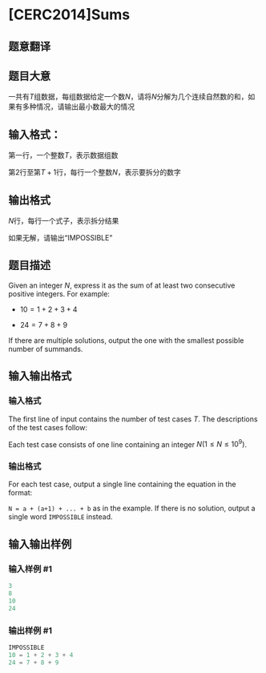 # [CERC2014]Sums

## 题意翻译

## 题目大意

一共有$T$组数据，每组数据给定一个数$N$，请将$N$分解为几个连续自然数的和，如果有多种情况，请输出最小数最大的情况

## 输入格式：

第一行，一个整数$T$，表示数据组数

第2行至第$T+1$行，每行一个整数$N$，表示要拆分的数字

## 输出格式

$N$行，每行一个式子，表示拆分结果

如果无解，请输出“IMPOSSIBLE”

## 题目描述

Given an integer $N$, express it as the sum of at least two consecutive positive integers. For example:

- $10 = 1 + 2 + 3 + 4$

- $24 = 7 + 8 + 9$

If there are multiple solutions, output the one with the smallest possible number of summands.

## 输入输出格式

### 输入格式

The first line of input contains the number of test cases $T$. The descriptions of the test cases follow:

Each test case consists of one line containing an integer $N(1 \le N \le 10^9)$.

### 输出格式

For each test case, output a single line containing the equation in the format:

``N = a + (a+1) + ... + b`` as in the example. If there is no solution, output a single word ``IMPOSSIBLE`` instead.

## 输入输出样例

### 输入样例 #1

```cpp
3
8
10
24

```
### 输出样例 #1

```cpp
IMPOSSIBLE
10 = 1 + 2 + 3 + 4
24 = 7 + 8 + 9

```
